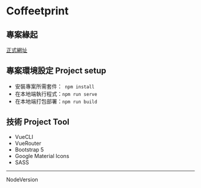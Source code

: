 # Coffeetprint
## 專案緣起
<a href="https://tsengtofu.github.io/coffeetprint_project/#/" target="_blank">正式網址</a>

## 專案環境設定 Project setup
- 安裝專案所需套件：``` npm install```
- 在本地端執行程式：```npm run serve```
- 在本地端打包部署：```npm run build```

## 技術 Project Tool
- VueCLI
- VueRouter
- Bootstrap 5
- Google Material Icons
- SASS

---

NodeVersion
